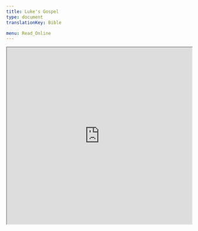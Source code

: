 ```yaml
---
title: Luke's Gospel
type: document
translationKey: Bible

menu: Read_Online
---
```

<html>
<head>

</head>
<iframe src="https://bibles.org/bible/de08848bef5aa286-02/LUK.1" height="480" width="800" style="max-width: 100%;"></iframe>

</body>
</html>